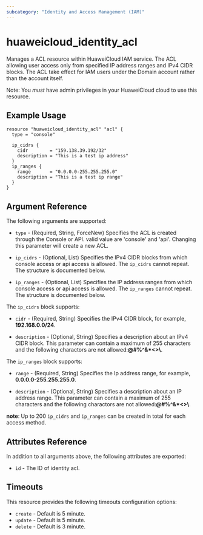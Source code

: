 ```yaml
---
subcategory: "Identity and Access Management (IAM)"
---
```


# huaweicloud_identity_acl

Manages a ACL resource within HuaweiCloud IAM service.
The ACL allowing user access only from specified IP address ranges and IPv4 CIDR blocks.
The ACL take effect for IAM users under the Domain account rather than the account itself.

Note: You _must_ have admin privileges in your HuaweiCloud cloud to use this resource.

## Example Usage

```hcl
resource "huaweicloud_identity_acl" "acl" {
  type = "console"

  ip_cidrs {
    cidr        = "159.138.39.192/32"
    description = "This is a test ip address"
  }
  ip_ranges {
    range       = "0.0.0.0-255.255.255.0"
    description = "This is a test ip range"
  }
}
```

## Argument Reference

The following arguments are supported:

* `type` - (Required, String, ForceNew) Specifies the ACL is created through the Console or API.
    valid value are 'console' and 'api'.
    Changing this parameter will create a new ACL.

* `ip_cidrs` - (Optional, List) Specifies the IPv4 CIDR blocks from which console access or api access is allowed.
    The `ip_cidrs` cannot repeat. The structure is documented below.

* `ip_ranges` - (Optional, List) Specifies the IP address ranges from which console access or api access is allowed.
    The `ip_ranges` cannot repeat. The structure is documented below.

The `ip_cidrs` block supports:

* `cidr` - (Required, String) Specifies the IPv4 CIDR block, for example, __192.168.0.0/24__.

* `description` - (Optional, String) Specifies a description about an IPv4 CIDR block.
    This parameter can contain a maximum of 255 characters and the following charactors are not allowed:__@#%^&*<>\\__.

The `ip_ranges` block supports:

* `range` - (Required, String) Specifies the Ip address range, for example, __0.0.0.0-255.255.255.0__.

* `description` - (Optional, String) Specifies a description about an IP address range.
    This parameter can contain a maximum of 255 characters and the following charactors are not allowed:__@#%^&*<>\\__.

**note**: Up to 200 `ip_cidrs` and `ip_ranges` can be created in total for each access method.

## Attributes Reference

In addition to all arguments above, the following attributes are exported:

* `id` - The ID of identity acl.

## Timeouts
This resource provides the following timeouts configuration options:
* `create` - Default is 5 minute.
* `update` - Default is 5 minute.
* `delete` - Default is 3 minute.
